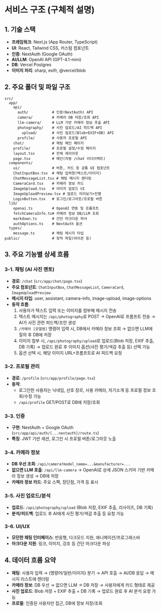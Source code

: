 # 서비스 구조 (구체적 설명)

## 1. 기술 스택
- **프레임워크**: Next.js (App Router, TypeScript)
- **UI**: React, Tailwind CSS, 커스텀 컴포넌트
- **인증**: NextAuth (Google OAuth)
- **AI/LLM**: OpenAI API (GPT-4.1-mini)
- **DB**: Vercel Postgres
- **이미지 처리**: sharp, exifr, @vercel/blob

## 2. 주요 폴더 및 파일 구조

```
src/
  app/
    api/
      auth/           # 인증(NextAuth) API
      camera/         # 카메라 DB 저장/조회 API
      llm-camera/     # LLM 기반 카메라 정보 추출 API
      photography/    # 사진 업로드/AI 피드백 API
        upload/       # 사진 업로드(Blob+EXIF+DB) API
      profile/        # 사용자 프로필 API
    chat/             # 채팅 메인 페이지
    profile/          # 프로필 설정/수정 페이지
    layout.tsx        # 전체 레이아웃
    page.tsx          # 메인(자동 /chat 리다이렉트)
  components/
    ui/               # 버튼, 카드 등 공통 UI 컴포넌트
    ChatInputBox.tsx  # 채팅 입력창(텍스트/이미지)
    ChatMessageList.tsx # 채팅 메시지 렌더링
    CameraCard.tsx    # 카메라 정보 카드
    ImageUpload.tsx   # 이미지 업로드 UI
    ImageUploadPreview.tsx # 업로드 미리보기+진행
    LoginButton.tsx   # 로그인/로그아웃/프로필 버튼
  lib/
    openai.ts         # OpenAI 연동 및 프롬프트
    fetchCameraInfo.ts# 카메라 정보 DB/LLM 조회
    markdown.ts       # 간단 마크다운 파서
    authOptions.ts    # NextAuth 옵션
  types/
    message.ts        # 채팅 메시지 타입
public/               # 정적 파일(아이콘 등)
```

## 3. 주요 기능별 상세 흐름

### 3-1. 채팅 (AI 사진 멘토)
- **경로**: `/chat` (`src/app/chat/page.tsx`)
- **주요 컴포넌트**: `ChatInputBox`, `ChatMessageList`, `CameraCard`, `ImageUploadPreview`
- **메시지 타입**: user, assistant, camera-info, image-upload, image-options
- **동작 흐름**:
  1. 사용자가 텍스트 입력 또는 이미지를 첨부해 메시지 전송
  2. 텍스트 메시지는 `/api/photography`로 POST → OpenAI로 프롬프트 전송 → AI가 사진 관련 피드백/조언 생성
  3. `/카메라 [모델명]` 명령어 입력 시, DB에서 카메라 정보 조회 → 없으면 LLM에 질의 후 DB에 저장
  4. 이미지 첨부 시, `/api/photography/upload`로 업로드(Blob 저장, EXIF 추출, DB 기록) → 업로드 완료 후 이미지 옵션(사진 평가/색감 추출 등) 선택 가능
  5. 옵션 선택 시, 해당 이미지 URL+프롬프트로 AI 피드백 요청

### 3-2. 프로필 관리
- **경로**: `/profile` (`src/app/profile/page.tsx`)
- **동작**:
  - 로그인한 사용자는 닉네임, 선호 장르, 사용 카메라, 자기소개 등 프로필 정보 조회/수정 가능
  - `/api/profile` GET/POST로 DB에 저장/조회

### 3-3. 인증
- **구현**: NextAuth + Google OAuth (`src/app/api/auth/[...nextauth]/route.ts`)
- **특징**: JWT 기반 세션, 로그인 시 프로필 버튼/로그아웃 노출

### 3-4. 카메라 정보
- **DB 우선 조회**: `/api/camera?model_name=...&manufacturer=...`
- **없으면 LLM 호출**: `/api/llm-camera` → OpenAI로 상세 JSON 스키마 기반 카메라 정보 생성 → DB에 저장
- **카메라 정보 카드**: 주요 스펙, 장단점, 가격 등 표시

### 3-5. 사진 업로드/분석
- **업로드**: `/api/photography/upload` (Blob 저장, EXIF 추출, 리사이즈, DB 기록)
- **분석/피드백**: 업로드 후 AI에게 사진 평가/색감 추출 등 요청 가능

### 3-6. UI/UX
- **모던한 채팅 인터페이스**: 반응형, 다크모드 지원, 애니메이션/프로그레스바
- **마크다운 지원**: 링크, 이미지, 강조 등 간단 마크다운 파싱

## 4. 데이터 흐름 요약

- **채팅**: 사용자 입력 → (명령어/일반/이미지) 분기 → API 호출 → AI/DB 응답 → 메시지 리스트에 렌더링
- **카메라 정보**: DB 우선 → 없으면 LLM → DB 저장 → 사용자에게 카드 형태로 제공
- **사진 업로드**: Blob 저장 + EXIF 추출 + DB 기록 → 업로드 완료 후 AI 분석 요청 가능
- **프로필**: 인증된 사용자만 접근, DB에 정보 저장/조회
